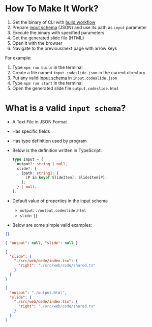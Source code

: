 # How To Make It Work?
1. Get the binary of CLI with [build workflow](../README.md#build)
2. Prepare [input schema](#what-is-a-valid-input-schema) (JSON) and
  use its path as `input` parameter
3. Execute the binary with specified parameters
4. Get the generated slide file (HTML)
5. Open it with the browser
6. Navigate to the previous/next page with arrow keys

For example:
1. Type `npm run build` in the terminal
2. Create a file named `input.codeslide.json` in the current directory
3. Put any valid [input schema](#what-is-a-valid-input-schema)
  in `input.codeslide.json`
4. Type `npm run start` in the terminal
5. Open the generated slide file `output.codeslide.html`

# What is a valid `input schema`?
- A Text File in JSON Format
- Has specific fields
- Has type definition used by program
- Below is the definition written in TypeScript:
  ```ts
  type Input = {
    output?: string | null,
    slide?: {
      [path: string]: {
        [P in keyof SlideItem]: SlideItem[P];
      };
    } | null,
  };
  ```
- Default value of properties in the input schema
  - `output`: `./output.codeslide.html`
  - `slide`: `{}`

- Below are some simple valid examples:
```json
{}
```
```json
{ "output": null, "slide": null }
```
```json
{
  "slide": {
    "./src/web/code/index.tsx": {
      "right": "./src/web/code/shared.ts"
    }
  }
}
```
```json
{
  "output": "./output.html",
  "slide": {
    "./src/web/code/index.tsx": {
      "right": "./src/web/code/shared.ts"
    }
  }
}
```
